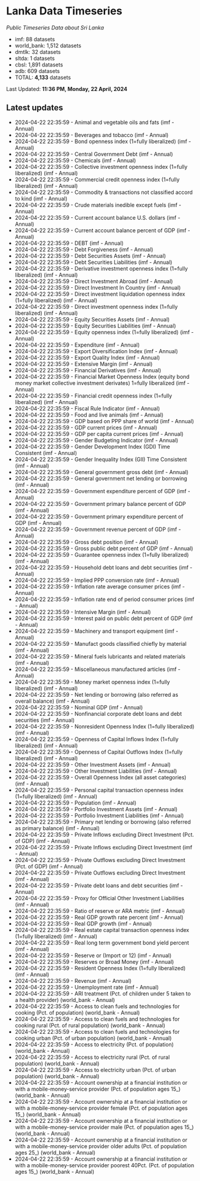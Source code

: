 # Lanka Data Timeseries
*Public Timeseries Data about Sri Lanka*

* imf: 88 datasets
* world_bank: 1,512 datasets
* dmtlk: 32 datasets
* sltda: 1 datasets
* cbsl: 1,891 datasets
* adb: 609 datasets
* TOTAL: **4,133** datasets

Last Updated: **11:36 PM, Monday, 22 April, 2024**

## Latest updates

* 2024-04-22 22:35:59 - Animal and vegetable oils and fats (imf - Annual)
* 2024-04-22 22:35:59 - Beverages and tobacco (imf - Annual)
* 2024-04-22 22:35:59 - Bond openness index (1=fully liberalized) (imf - Annual)
* 2024-04-22 22:35:59 - Central Government Debt (imf - Annual)
* 2024-04-22 22:35:59 - Chemicals (imf - Annual)
* 2024-04-22 22:35:59 - Collective investment openness index (1=fully liberalized) (imf - Annual)
* 2024-04-22 22:35:59 - Commercial credit openness index (1=fully liberalized) (imf - Annual)
* 2024-04-22 22:35:59 - Commodity & transactions not classified accord to kind (imf - Annual)
* 2024-04-22 22:35:59 - Crude materials inedible except fuels (imf - Annual)
* 2024-04-22 22:35:59 - Current account balance U.S. dollars (imf - Annual)
* 2024-04-22 22:35:59 - Current account balance percent of GDP (imf - Annual)
* 2024-04-22 22:35:59 - DEBT (imf - Annual)
* 2024-04-22 22:35:59 - Debt Forgiveness (imf - Annual)
* 2024-04-22 22:35:59 - Debt Securities Assets (imf - Annual)
* 2024-04-22 22:35:59 - Debt Securities Liabilities (imf - Annual)
* 2024-04-22 22:35:59 - Derivative investment openness index (1=fully liberalized) (imf - Annual)
* 2024-04-22 22:35:59 - Direct Investment Abroad (imf - Annual)
* 2024-04-22 22:35:59 - Direct Investment In Country (imf - Annual)
* 2024-04-22 22:35:59 - Direct investment liquidation openness index (1=fully liberalized) (imf - Annual)
* 2024-04-22 22:35:59 - Direct investment openness index (1=fully liberalized) (imf - Annual)
* 2024-04-22 22:35:59 - Equity Securities Assets (imf - Annual)
* 2024-04-22 22:35:59 - Equity Securities Liabilities (imf - Annual)
* 2024-04-22 22:35:59 - Equity openness index (1=fully liberalized) (imf - Annual)
* 2024-04-22 22:35:59 - Expenditure (imf - Annual)
* 2024-04-22 22:35:59 - Export Diversification Index (imf - Annual)
* 2024-04-22 22:35:59 - Export Quality Index (imf - Annual)
* 2024-04-22 22:35:59 - Extensive Margin (imf - Annual)
* 2024-04-22 22:35:59 - Financial Derivatives (imf - Annual)
* 2024-04-22 22:35:59 - Financial Market Openness Index (equity bond money market collective investment derivates) 1=fully liberalized (imf - Annual)
* 2024-04-22 22:35:59 - Financial credit openness index (1=fully liberalized) (imf - Annual)
* 2024-04-22 22:35:59 - Fiscal Rule Indicator (imf - Annual)
* 2024-04-22 22:35:59 - Food and live animals (imf - Annual)
* 2024-04-22 22:35:59 - GDP based on PPP share of world (imf - Annual)
* 2024-04-22 22:35:59 - GDP current prices (imf - Annual)
* 2024-04-22 22:35:59 - GDP per capita current prices (imf - Annual)
* 2024-04-22 22:35:59 - Gender Budgeting Indicator (imf - Annual)
* 2024-04-22 22:35:59 - Gender Development Index (GDI) Time Consistent (imf - Annual)
* 2024-04-22 22:35:59 - Gender Inequality Index (GII) Time Consistent (imf - Annual)
* 2024-04-22 22:35:59 - General government gross debt (imf - Annual)
* 2024-04-22 22:35:59 - General government net lending or borrowing (imf - Annual)
* 2024-04-22 22:35:59 - Government expenditure percent of GDP (imf - Annual)
* 2024-04-22 22:35:59 - Government primary balance percent of GDP (imf - Annual)
* 2024-04-22 22:35:59 - Government primary expenditure percent of GDP (imf - Annual)
* 2024-04-22 22:35:59 - Government revenue percent of GDP (imf - Annual)
* 2024-04-22 22:35:59 - Gross debt position (imf - Annual)
* 2024-04-22 22:35:59 - Gross public debt percent of GDP (imf - Annual)
* 2024-04-22 22:35:59 - Guarantee openness index (1=fully liberalized) (imf - Annual)
* 2024-04-22 22:35:59 - Household debt loans and debt securities (imf - Annual)
* 2024-04-22 22:35:59 - Implied PPP conversion rate (imf - Annual)
* 2024-04-22 22:35:59 - Inflation rate average consumer prices (imf - Annual)
* 2024-04-22 22:35:59 - Inflation rate end of period consumer prices (imf - Annual)
* 2024-04-22 22:35:59 - Intensive Margin (imf - Annual)
* 2024-04-22 22:35:59 - Interest paid on public debt percent of GDP (imf - Annual)
* 2024-04-22 22:35:59 - Machinery and transport equipment (imf - Annual)
* 2024-04-22 22:35:59 - Manufact goods classified chiefly by material (imf - Annual)
* 2024-04-22 22:35:59 - Mineral fuels lubricants and related materials (imf - Annual)
* 2024-04-22 22:35:59 - Miscellaneous manufactured articles (imf - Annual)
* 2024-04-22 22:35:59 - Money market openness index (1=fully liberalized) (imf - Annual)
* 2024-04-22 22:35:59 - Net lending or borrowing (also referred as overall balance) (imf - Annual)
* 2024-04-22 22:35:59 - Nominal GDP (imf - Annual)
* 2024-04-22 22:35:59 - Nonfinancial corporate debt loans and debt securities (imf - Annual)
* 2024-04-22 22:35:59 - Nonresident Openness Index (1=fully liberalized) (imf - Annual)
* 2024-04-22 22:35:59 - Openness of Capital Inflows Index (1=fully liberalized) (imf - Annual)
* 2024-04-22 22:35:59 - Openness of Capital Outflows Index (1=fully liberalized) (imf - Annual)
* 2024-04-22 22:35:59 - Other Investment Assets (imf - Annual)
* 2024-04-22 22:35:59 - Other Investment Liabilities (imf - Annual)
* 2024-04-22 22:35:59 - Overall Openness Index (all asset categories) (imf - Annual)
* 2024-04-22 22:35:59 - Personal capital transaction openness index (1=fully liberalized) (imf - Annual)
* 2024-04-22 22:35:59 - Population (imf - Annual)
* 2024-04-22 22:35:59 - Portfolio Investment Assets (imf - Annual)
* 2024-04-22 22:35:59 - Portfolio Investment Liabilities (imf - Annual)
* 2024-04-22 22:35:59 - Primary net lending or borrowing (also referred as primary balance) (imf - Annual)
* 2024-04-22 22:35:59 - Private Inflows excluding Direct Investment (Pct. of GDP) (imf - Annual)
* 2024-04-22 22:35:59 - Private Inflows excluding Direct Investment (imf - Annual)
* 2024-04-22 22:35:59 - Private Outflows excluding Direct Investment (Pct. of GDP) (imf - Annual)
* 2024-04-22 22:35:59 - Private Outflows excluding Direct Investment (imf - Annual)
* 2024-04-22 22:35:59 - Private debt loans and debt securities (imf - Annual)
* 2024-04-22 22:35:59 - Proxy for Official Other Investment Liabilities (imf - Annual)
* 2024-04-22 22:35:59 - Ratio of reserve or ARA metric (imf - Annual)
* 2024-04-22 22:35:59 - Real GDP growth rate percent (imf - Annual)
* 2024-04-22 22:35:59 - Real GDP growth (imf - Annual)
* 2024-04-22 22:35:59 - Real estate capital transaction openness index (1=fully liberalized) (imf - Annual)
* 2024-04-22 22:35:59 - Real long term government bond yield percent (imf - Annual)
* 2024-04-22 22:35:59 - Reserve or (Import or 12) (imf - Annual)
* 2024-04-22 22:35:59 - Reserves or Broad Money (imf - Annual)
* 2024-04-22 22:35:59 - Resident Openness Index (1=fully liberalized) (imf - Annual)
* 2024-04-22 22:35:59 - Revenue (imf - Annual)
* 2024-04-22 22:35:59 - Unemployment rate (imf - Annual)
* 2024-04-22 22:35:59 - ARI treatment (Pct. of children under 5 taken to a health provider) (world_bank - Annual)
* 2024-04-22 22:35:59 - Access to clean fuels and technologies for cooking (Pct. of population) (world_bank - Annual)
* 2024-04-22 22:35:59 - Access to clean fuels and technologies for cooking rural (Pct. of rural population) (world_bank - Annual)
* 2024-04-22 22:35:59 - Access to clean fuels and technologies for cooking urban (Pct. of urban population) (world_bank - Annual)
* 2024-04-22 22:35:59 - Access to electricity (Pct. of population) (world_bank - Annual)
* 2024-04-22 22:35:59 - Access to electricity rural (Pct. of rural population) (world_bank - Annual)
* 2024-04-22 22:35:59 - Access to electricity urban (Pct. of urban population) (world_bank - Annual)
* 2024-04-22 22:35:59 - Account ownership at a financial institution or with a mobile-money-service provider (Pct. of population ages 15_) (world_bank - Annual)
* 2024-04-22 22:35:59 - Account ownership at a financial institution or with a mobile-money-service provider female (Pct. of population ages 15_) (world_bank - Annual)
* 2024-04-22 22:35:59 - Account ownership at a financial institution or with a mobile-money-service provider male (Pct. of population ages 15_) (world_bank - Annual)
* 2024-04-22 22:35:59 - Account ownership at a financial institution or with a mobile-money-service provider older adults (Pct. of population ages 25_) (world_bank - Annual)
* 2024-04-22 22:35:59 - Account ownership at a financial institution or with a mobile-money-service provider poorest 40Pct. (Pct. of population ages 15_) (world_bank - Annual)